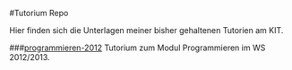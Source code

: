 #Tutorium Repo

Hier finden sich die Unterlagen meiner bisher gehaltenen Tutorien am KIT.

###[programmieren-2012](programmieren-2012)
Tutorium zum Modul Programmieren im WS 2012/2013.
